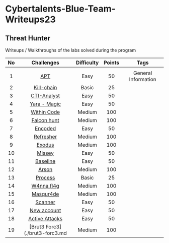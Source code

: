 # Cybertalents-Blue-Team-Writeups23
## Threat Hunter
Writeups / Walkthroughs of the labs solved during the program 

|No |   Challenges                   | Difficulty | Points |                        Tags                       |  
|:-:|:------------------------------:|:----------:|:------:|:-------------------------------------------------:|
|		|               |            |        |                                                   |
|	1	|[APT](./apt.md)                 |   Easy     |   50   |         General Information                      |
|	2	|[Kill-chain](./kill-chain.md)	 |   Basic    |   25   |                         |
|	3	|[CTI-Analyst](./cti-analyst.md) |   Easy     |   50   |                               |
|	4	|[Yara - Magic](./yara-magic.md) |   Easy     |   50   |                           | 
|	5	|[Within Code](./within-code.md) |   Medium   |   100  |            |    
|	6	|[Falcon hunt](./falcon-hunt.md) |   Medium   |   100  |                     |	
|	7	|[Encoded](./enc0ded.md)    		 |   Easy     |   50   |                                          |
|	8	|[Refresher](./refresher.md)	   |   Medium   |   100  |                       | 
|	9 |[Exodus](./eXodus.md) 		       |   Medium 	|   100  |                       |
|	10|[Missey](./missey.md)			     |   Easy     |   50   |                                          |
|	11|[Baseline](./baseline.md)	     |   Easy     |   50   |              |
| 12|[Arson](./arson.md)    	       |   Medium   |   100  |               |
|	13|[Process](./process.md)    	   |   Basic    |   25   |                    |
|	14|[W4nna fl4g](./w4nna-flag)			 |   Medium   |   100  |                               | 
|	15|[Masqur4de](./masqur4de.md)     |   Medium   |   100  |                        |
|	16|[Scanner](./scanner.md)    		 |   Easy     |   50   |                          |
|	17|[New account](./new-account.md) |   Easy     |   50   |                        | 
|	18|[Active Attacks](./active-attacks.md) |   Easy     |   50   |                         |
|	19|[Brut3 Forc3](./brut3-forc3.md	 |   Medium   |   100  |                                          |



